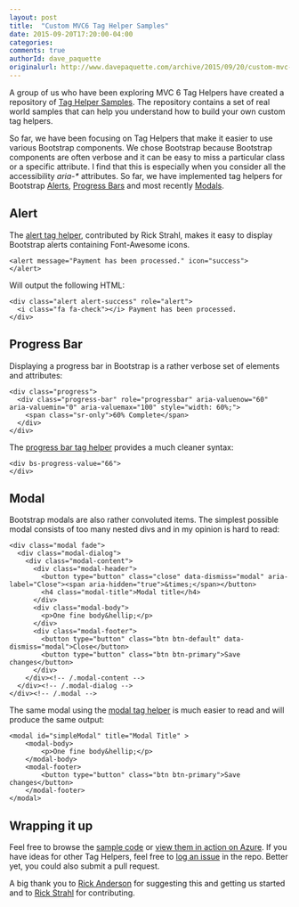 ```yaml
---
layout: post
title:  "Custom MVC6 Tag Helper Samples"
date: 2015-09-20T17:20:00-04:00
categories:
comments: true
authorId: dave_paquette
originalurl: http://www.davepaquette.com/archive/2015/09/20/custom-mvc-6-tag-helper-samples.aspx
---
```

A group of us who have been exploring MVC 6 Tag Helpers have created a repository of [Tag Helper Samples](https://github.com/dpaquette/TagHelperSamples). The repository contains a set of real world samples that can help you understand how to build your own custom tag helpers.

So far, we have been focusing on Tag Helpers that make it easier to use various Bootstrap components. We chose Bootstrap because Bootstrap components are often verbose and it can be easy to miss a particular class or a specific attribute. I find that this is especially when you consider all the accessibility _aria-*_ attributes. So far, we have implemented tag helpers for Bootstrap [Alerts](http://getbootstrap.com/components/#alerts), [Progress Bars](http://getbootstrap.com/components/#progress) and most recently [Modals](http://getbootstrap.com/javascript/#modals).

## Alert

The [alert tag helper](https://github.com/dpaquette/TagHelperSamples/blob/master/TagHelperSamples/src/TagHelperSamples/TagHelpers/AlertTagHelper.cs), contributed by Rick Strahl, makes it easy to display Bootstrap alerts containing Font-Awesome icons.

```
<alert message="Payment has been processed." icon="success">
</alert>
```

Will output the following HTML:

```
<div class="alert alert-success" role="alert">
  <i class="fa fa-check"></i> Payment has been processed.
</div>
```

## Progress Bar

Displaying a progress bar in Bootstrap is a rather verbose set of elements and attributes:

```
<div class="progress">
  <div class="progress-bar" role="progressbar" aria-valuenow="60" aria-valuemin="0" aria-valuemax="100" style="width: 60%;">
    <span class="sr-only">60% Complete</span>
  </div>
</div>
```
The [progress bar tag helper](https://github.com/dpaquette/TagHelperSamples/blob/master/TagHelperSamples/src/TagHelperSamples/TagHelpers/ProgressBarTagHelper.cs) provides a much cleaner syntax:

```
<div bs-progress-value="66">
</div>
```

## Modal

Bootstrap modals are also rather convoluted items. The simplest possible modal consists of too many nested divs and in my opinion is hard to read:

```
<div class="modal fade">
  <div class="modal-dialog">
    <div class="modal-content">
      <div class="modal-header">
        <button type="button" class="close" data-dismiss="modal" aria-label="Close"><span aria-hidden="true">&times;</span></button>
        <h4 class="modal-title">Modal title</h4>
      </div>
      <div class="modal-body">
        <p>One fine body&hellip;</p>
      </div>
      <div class="modal-footer">
        <button type="button" class="btn btn-default" data-dismiss="modal">Close</button>
        <button type="button" class="btn btn-primary">Save changes</button>
      </div>
    </div><!-- /.modal-content -->
  </div><!-- /.modal-dialog -->
</div><!-- /.modal -->
```

The same modal using the [modal tag helper](https://github.com/dpaquette/TagHelperSamples/blob/master/TagHelperSamples/src/TagHelperSamples/TagHelpers/ModalTagHelper.cs) is much easier to read and will produce the same output:

```
<modal id="simpleModal" title="Modal Title" >
    <modal-body>
        <p>One fine body&hellip;</p>
    </modal-body>
    <modal-footer>
        <button type="button" class="btn btn-primary">Save changes</button>
    </modal-footer>
</modal>
```

## Wrapping it up

Feel free to browse the [sample code](https://github.com/dpaquette/TagHelperSamples/tree/master/TagHelperSamples/src/TagHelperSamples/TagHelpers) or [view them in action on Azure](http://taghelpersamples.azurewebsites.net/). If you have ideas for other Tag Helpers, feel free to [log an issue](https://github.com/dpaquette/TagHelperSamples/issues) in the repo. Better yet, you could also submit a pull request.

A big thank you to [Rick Anderson](https://twitter.com/RickAndMSFT) for suggesting this and getting us started and to [Rick Strahl](http://weblog.west-wind.com/) for contributing.
